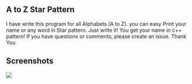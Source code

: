 ## A to Z Star Pattern
I have write this program for all Alphabets (A to Z).  you can easy Print your name or any  word in Star pattern. Just write it! You get your name in c++ pattern!  If you have questions or comments, please create an issue. Thank You

## Screenshots
<img src ="https://user-images.githubusercontent.com/61195602/125326242-d4415c80-e30f-11eb-97b7-0b2ea0f4b960.png" /> 


